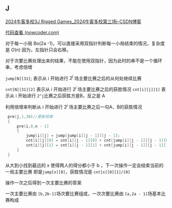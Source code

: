 ## J

[2024牛客多校3J Rigged Games_2024牛客多校第三场j-CSDN博客](https://blog.csdn.net/qq_44714797/article/details/140660961)

[代码查看 (nowcoder.com)](https://ac.nowcoder.com/acm/contest/view-submission?submissionId=70561185)

对于每一小局 Bo(2a -1)，可以直接采用双指针判断每一小局结束的情况，复杂度是 $O(n)$ 因为，左指针只会右移。

对于次要比赛处理出来的结果，不能在使用双指针，因为此时的串不是一个循环串，考虑倍增

`jump[N][31]`; 表示从 i 开始进行 $2^j$ 场主要比赛之后的从何处继续比赛

`cnt[N][31][2]` 表示从 i 开始进行 $2^j$ 场主要比赛之后的获胜情况 `cnt[i][j][1]` 表示从 i 开始进行 `2^j`比赛之后获胜方是B，反之是 A

利用倍增来判断从 i 开始进行 $2^j$ 场主要比赛之后一句A、B的获胜情况

```cpp
 pre(j,1,30)//更新倍增
 {
     pre(i,0,n - 1)
     {
         jump[i][j] = jump[jump[i][j - 1]][j - 1];
         cnt[i][j][0] = cnt[i][j - 1][0] + cnt[jump[i][j - 1]][j - 1][0];
         cnt[i][j][1] = cnt[i][j - 1][1] + cnt[jump[i][j - 1]][j - 1][1];
     }
 }
```

从大到小找到最远的 x 使得两人的得分都小于 b ，下一次操作一定会结束当前的一局主要比赛 即是`jump[x][0]`，获胜情况是 `cnt[x][0][1]/[0]`

操作一次之后得到一次主要比赛的答案

一次主要比赛由 `[b,2b-1]`场次要比赛组成，一次次要比赛由 `[a,2a - 1]`场基本比赛构成




